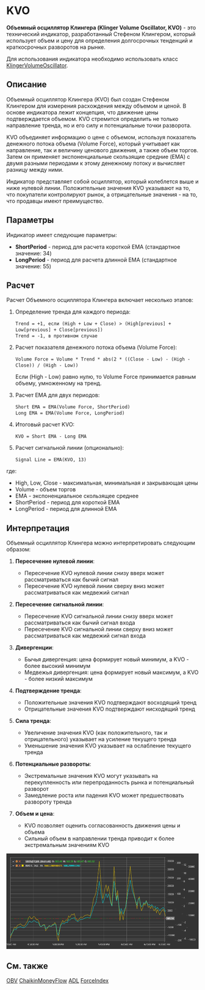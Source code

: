 # KVO

**Объемный осциллятор Клингера (Klinger Volume Oscillator, KVO)** - это технический индикатор, разработанный Стефеном Клингером, который использует объем и цену для определения долгосрочных тенденций и краткосрочных разворотов на рынке.

Для использования индикатора необходимо использовать класс [KlingerVolumeOscillator](xref:StockSharp.Algo.Indicators.KlingerVolumeOscillator).

## Описание

Объемный осциллятор Клингера (KVO) был создан Стефеном Клингером для измерения расхождения между объемом и ценой. В основе индикатора лежит концепция, что движение цены подтверждается объемом. KVO стремится определить не только направление тренда, но и его силу и потенциальные точки разворота.

KVO объединяет информацию о цене с объемом, используя показатель денежного потока объема (Volume Force), который учитывает как направление, так и величину ценового движения, а также объем торгов. Затем он применяет экспоненциальные скользящие средние (EMA) с двумя разными периодами к этому денежному потоку и вычисляет разницу между ними.

Индикатор представляет собой осциллятор, который колеблется выше и ниже нулевой линии. Положительные значения KVO указывают на то, что покупатели контролируют рынок, а отрицательные значения - на то, что продавцы имеют преимущество.

## Параметры

Индикатор имеет следующие параметры:
- **ShortPeriod** - период для расчета короткой EMA (стандартное значение: 34)
- **LongPeriod** - период для расчета длинной EMA (стандартное значение: 55)

## Расчет

Расчет Объемного осциллятора Клингера включает несколько этапов:

1. Определение тренда для каждого периода:
   ```
   Trend = +1, если (High + Low + Close) > (High[previous] + Low[previous] + Close[previous])
   Trend = -1, в противном случае
   ```

2. Расчет показателя денежного потока объема (Volume Force):
   ```
   Volume Force = Volume * Trend * abs(2 * ((Close - Low) - (High - Close)) / (High - Low))
   ```
   Если (High - Low) равно нулю, то Volume Force принимается равным объему, умноженному на тренд.

3. Расчет EMA для двух периодов:
   ```
   Short EMA = EMA(Volume Force, ShortPeriod)
   Long EMA = EMA(Volume Force, LongPeriod)
   ```

4. Итоговый расчет KVO:
   ```
   KVO = Short EMA - Long EMA
   ```

5. Расчет сигнальной линии (опционально):
   ```
   Signal Line = EMA(KVO, 13)
   ```

где:
- High, Low, Close - максимальная, минимальная и закрывающая цены
- Volume - объем торгов
- EMA - экспоненциальное скользящее среднее
- ShortPeriod - период для короткой EMA
- LongPeriod - период для длинной EMA

## Интерпретация

Объемный осциллятор Клингера можно интерпретировать следующим образом:

1. **Пересечение нулевой линии**:
   - Пересечение KVO нулевой линии снизу вверх может рассматриваться как бычий сигнал
   - Пересечение KVO нулевой линии сверху вниз может рассматриваться как медвежий сигнал

2. **Пересечение сигнальной линии**:
   - Пересечение KVO сигнальной линии снизу вверх может рассматриваться как бычий сигнал входа
   - Пересечение KVO сигнальной линии сверху вниз может рассматриваться как медвежий сигнал входа

3. **Дивергенции**:
   - Бычья дивергенция: цена формирует новый минимум, а KVO - более высокий минимум
   - Медвежья дивергенция: цена формирует новый максимум, а KVO - более низкий максимум

4. **Подтверждение тренда**:
   - Положительные значения KVO подтверждают восходящий тренд
   - Отрицательные значения KVO подтверждают нисходящий тренд

5. **Сила тренда**:
   - Увеличение значения KVO (как положительного, так и отрицательного) указывает на усиление текущего тренда
   - Уменьшение значения KVO указывает на ослабление текущего тренда

6. **Потенциальные развороты**:
   - Экстремальные значения KVO могут указывать на перекупленность или перепроданность рынка и потенциальный разворот
   - Замедление роста или падения KVO может предшествовать развороту тренда

7. **Объем и цена**:
   - KVO позволяет оценить согласованность движения цены и объема
   - Сильный объем в направлении тренда приводит к более экстремальным значениям KVO

![indicator_klinger_volume_oscillator](../../../../images/indicator_klinger_volume_oscillator.png)

## См. также

[OBV](on_balance_volume.md)
[ChaikinMoneyFlow](chaikin_money_flow.md)
[ADL](accumulation_distribution_line.md)
[ForceIndex](force_index.md)